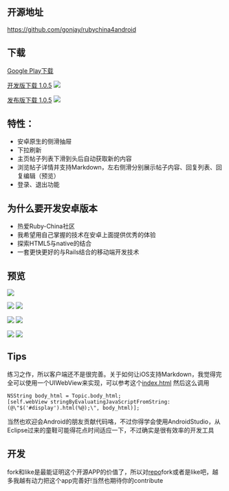 ## 开源地址
  https://github.com/gonjay/rubychina4android

## 下载

  [Google Play下载](https://play.google.com/store/apps/details?id=org.rubychina.app)

  [开发版下载 1.0.5](https://github.com/gonjay/rubychina4android/blob/master/app/build/apk/app-debug-unaligned.apk?raw=true)
  ![](https://raw.github.com/gonjay/rubychina4android/master/shots/unsigned-apk.png)

  [发布版下载 1.0.5](https://github.com/gonjay/rubychina4android/blob/master/app/build/apk/app-debug-unaligned.apk?raw=true)
  ![](https://raw.github.com/gonjay/rubychina4android/master/shots/signed-apk.png)

## 特性：

 * 安卓原生的侧滑抽屉
 * 下拉刷新
 * 主页帖子列表下滑到头后自动获取新的内容
 * 浏览帖子详情并支持Markdown，左右侧滑分别展示帖子内容、回复列表、回复编辑（预览）
 * 登录、退出功能

## 为什么要开发安卓版本

 * 热爱Ruby-China社区
 * 我希望用自己掌握的技术在安卓上面提供优秀的体验
 * 探索HTML5与native的结合
 * 一套更快更好的与Rails结合的移动端开发技术

## 预览

![](http://rubychina.qiniudn.com/Screenshot_2014-02-12-12-33-06.png?imageView2/1/w/300/h/550)

![](http://rubychina.qiniudn.com/media-20140204%20(1).png?imageView2/1/w/300/h/550) ![](http://rubychina.qiniudn.com/device-2014-02-10-232412.png?imageView2/1/w/300/h/550)

![](http://rubychina.qiniudn.com/media-20140204.png?imageView2/1/w/300/h/550) ![](http://rubychina.qiniudn.com/device-2014-02-07-135606.png?imageView2/1/w/300/h/550)

![](http://rubychina.qiniudn.com/media-20140204%20(2).png?imageView2/1/w/300/h/550) ![](http://rubychina.qiniudn.com/media-20140204%20(3).png?imageView2/1/w/300/h/550)

## Tips

 练习之作，所以客户端还不是很完善。关于如何让iOS支持Markdown，我觉得完全可以使用一个UIWebView来实现，可以参考这个[index.html](https://github.com/gonjay/rubychina4android/blob/master/app/src/main/assets/index.html)
 然后这么调用
```
NSString body_html = Topic.body_html;
[self.webView stringByEvaluatingJavaScriptFromString:(@\"$('#display').html(%@);\", body_html)];
```
 当然也欢迎会Android的朋友贡献代码咯，不过你得学会使用AndroidStudio，从Eclipse过来的童鞋可能得花点时间适应一下，不过确实是很有效率的开发工具

## 开发

  fork和like是最能证明这个开源APP的价值了，所以对[repo](https://github.com/gonjay/rubychina4android)fork或者是like吧，越多我越有动力把这个app完善好!当然也期待你的contribute